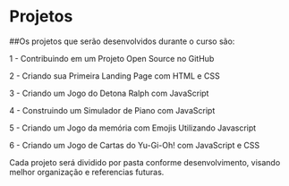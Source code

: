 # Projetos

##Os projetos que serão desenvolvidos durante o curso são:

1 - Contribuindo em um Projeto Open Source no GitHub

2 - Criando sua Primeira Landing Page com HTML e CSS

3 - Criando um Jogo do Detona Ralph com JavaScript

4 - Construindo um Simulador de Piano com JavaScript

5 - Criando um Jogo da memória com Emojis Utilizando Javascript

6 - Criando um Jogo de Cartas do Yu-Gi-Oh! com JavaScript e CSS

Cada projeto será dividido por pasta conforme desenvolvimento, visando melhor organização e referencias futuras.